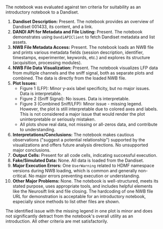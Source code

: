 The notebook was evaluated against ten criteria for suitability as an introductory notebook to a Dandiset.

1.  **Dandiset Description:** Present. The notebook provides an overview of Dandiset 001433, its content, and a link.
2.  **DANDI API for Metadata and File Listing:** Present. The notebook demonstrates using `DandiAPIClient` to fetch Dandiset metadata and list assets.
3.  **NWB File Metadata Access:** Present. The notebook loads an NWB file and prints various metadata fields (session description, identifier, timestamps, experimenter, keywords, etc.) and explores its structure (acquisition, processing modules).
4.  **NWB File Data Visualization:** Present. The notebook visualizes LFP data from multiple channels and the sniff signal, both as separate plots and combined. The data is directly from the loaded NWB file.
5.  **Plot Issues:**
    *   Figure 1 (LFP): Minor y-axis label specificity, but no major issues. Data is interpretable.
    *   Figure 2 (Sniff Signal): No issues. Data is interpretable.
    *   Figure 3 (Combined Sniff/LFP): Minor issue - missing legend. However, the plot is still interpretable due to colored axes and labels. This is not considered a major issue that would render the plot uninterpretable or seriously mistaken.
    *   All plots show real data, not missing or all-zeros data, and contribute to understanding.
6.  **Interpretations/Conclusions:** The notebook makes cautious observations ("suggest a potential relationship") supported by the visualizations and offers future analysis directions. No unsupported major conclusions.
7.  **Output Cells:** Present for all code cells, indicating successful execution.
8.  **Fake/Simulated Data:** None. All data is loaded from the Dandiset.
9.  **Major Execution Errors:** One `UserWarning` related to HDMF namespace versions during NWB loading, which is common and generally non-critical. No major errors preventing execution or understanding.
10. **Other Major Problems:** None. The notebook is well-structured, meets its stated purpose, uses appropriate tools, and includes helpful elements like the Neurosift link and file closing. The hardcoding of one NWB file URL for demonstration is acceptable for an introductory notebook, especially since methods to list other files are shown.

The identified issue with the missing legend in one plot is minor and does not significantly detract from the notebook's overall utility as an introduction. All other criteria are met satisfactorily.